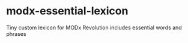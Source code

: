 modx-essential-lexicon
======================

Tiny custom lexicon for MODx Revolution includes essential words and phrases
